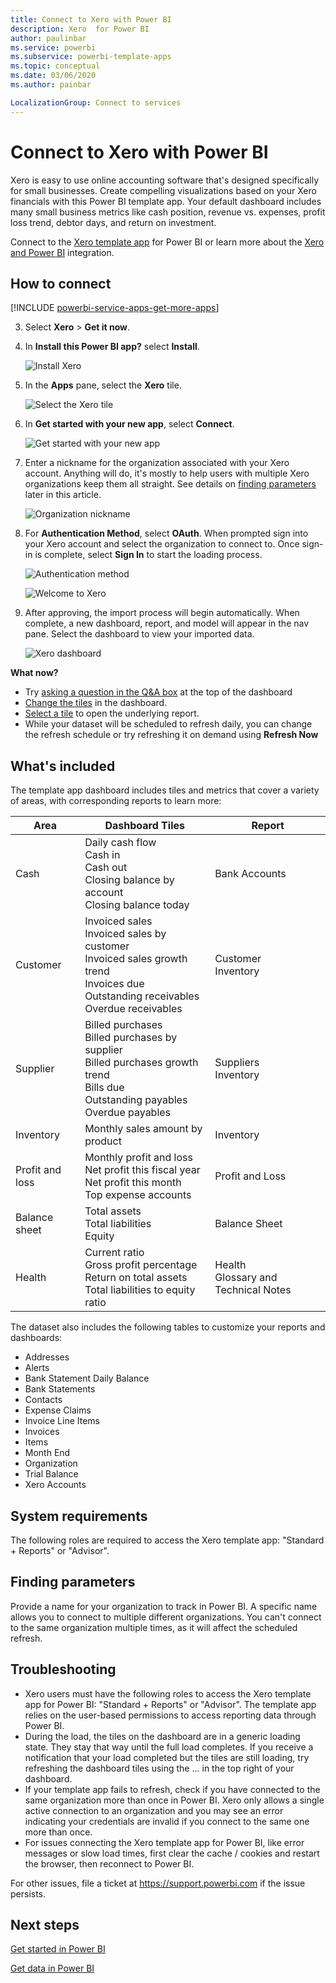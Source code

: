 ```yaml
---
title: Connect to Xero with Power BI
description: Xero  for Power BI
author: paulinbar
ms.service: powerbi
ms.subservice: powerbi-template-apps
ms.topic: conceptual
ms.date: 03/06/2020
ms.author: painbar

LocalizationGroup: Connect to services
---
```

# Connect to Xero with Power BI
Xero is easy to use online accounting software that's designed specifically for small businesses. Create compelling visualizations based on your Xero financials with this Power BI template app. Your default dashboard includes many small business metrics like cash position, revenue vs. expenses, profit loss trend, debtor days, and return on investment.

Connect to the [Xero template app](https://app.powerbi.com/getdata/services/xero) for Power BI or learn more about the [Xero and Power BI](https://help.xero.com/Power-BI) integration.

## How to connect

[!INCLUDE [powerbi-service-apps-get-more-apps](../includes/powerbi-service-apps-get-more-apps.md)]

3. Select **Xero** \> **Get it now**.
4. In **Install this Power BI app?** select **Install**.

    ![Install Xero](media/service-connect-to-xero/power-bi-install-xero.png)

4. In the **Apps** pane, select the **Xero** tile.

   ![Select the Xero tile](media/service-connect-to-xero/power-bi-start-xero.png)

6. In **Get started with your new app**, select **Connect**.

    ![Get started with your new app](media/service-connect-to-zendesk/power-bi-new-app-connect-get-started.png)

4. Enter a nickname for the organization associated with your Xero account. Anything will do, it's mostly to help users with multiple Xero organizations keep them all straight. See details on [finding parameters](#FindingParams) later in this article.

    ![Organization nickname](media/service-connect-to-xero/params.png)

5. For **Authentication Method**, select **OAuth**. When prompted sign into your Xero account and select the organization to connect to. Once sign-in is complete, select **Sign In** to start the loading process.
   
    ![Authentication method](media/service-connect-to-xero/creds.png)
   
    ![Welcome to Xero](media/service-connect-to-xero/creds2.png)
6. After approving, the import process will begin automatically. When complete, a new dashboard, report, and model will appear in the nav pane. Select the dashboard to view your imported data.
   
     ![Xero dashboard](media/service-connect-to-xero/power-bi-xero-dashboard.png)

**What now?**

* Try [asking a question in the Q&A box](../consumer/end-user-q-and-a.md) at the top of the dashboard
* [Change the tiles](../create-reports/service-dashboard-edit-tile.md) in the dashboard.
* [Select a tile](../consumer/end-user-tiles.md) to open the underlying report.
* While your dataset will be scheduled to refresh daily, you can change the refresh schedule or try refreshing it on demand using **Refresh Now**

## What's included
The template app dashboard includes tiles and metrics that cover a variety of areas, with corresponding reports to learn more:  

| Area | Dashboard Tiles | Report |
| --- | --- | --- |
| Cash |Daily cash flow <br>Cash in <br>Cash out <br>Closing balance by account <br>Closing balance today |Bank Accounts |
| Customer |Invoiced sales <br>Invoiced sales by customer <br>Invoiced sales growth trend <br>Invoices due <br>Outstanding receivables <br>Overdue receivables |Customer <br>Inventory |
| Supplier |Billed purchases <br>Billed purchases by supplier <br>Billed purchases growth trend <br> Bills due <br>Outstanding payables <br>Overdue payables |Suppliers <br>Inventory |
| Inventory |Monthly sales amount by product |Inventory |
| Profit and loss |Monthly profit and loss <br>Net profit this fiscal year <br>Net profit this month <br>Top expense accounts |Profit and Loss |
| Balance sheet |Total assets <br>Total liabilities <br>Equity |Balance Sheet |
| Health |Current ratio <br>Gross profit percentage <br> Return on total assets <br>Total liabilities to equity ratio |Health <br>Glossary and Technical Notes |

The dataset also includes the following tables to customize your reports and dashboards:  

* Addresses  
* Alerts  
* Bank Statement Daily Balance  
* Bank Statements  
* Contacts  
* Expense Claims  
* Invoice Line Items  
* Invoices  
* Items  
* Month End  
* Organization  
* Trial Balance  
* Xero Accounts

## System requirements
The following roles are required to access the Xero template app: "Standard + Reports" or "Advisor".

<a name="FindingParams"></a>

## Finding parameters
Provide a name for your organization to track in Power BI. A specific name allows you to connect to multiple different organizations. You can't connect to the same organization multiple times, as it will affect the scheduled refresh.   

## Troubleshooting
* Xero users must have the following roles to access the Xero template app for Power BI: "Standard + Reports" or "Advisor". The template app relies on the user-based permissions to access reporting data through Power BI.
* During the load, the tiles on the dashboard are in a generic loading state. They stay that way until the full load completes. If you receive a notification that your load completed but the tiles are still loading, try refreshing the dashboard tiles using the ... in the top right of your dashboard.
* If your template app fails to refresh, check if you have connected to the same organization more than once in Power BI. Xero only allows a single active connection to an organization and you may see an error indicating your credentials are invalid if you connect to the same one more than once.  
* For issues connecting the Xero template app for Power BI, like error messages or slow load times, first clear the cache / cookies and restart the browser, then reconnect to Power BI.  

For other issues, file a ticket at https://support.powerbi.com if the issue persists.

## Next steps
[Get started in Power BI](../service-get-started.md)

[Get data in Power BI](service-get-data.md)


